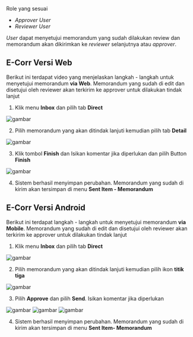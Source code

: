 Role yang sesuai

- *Approver User*
- *Reviewer User*

*User* dapat menyetujui memorandum yang sudah dilakukan review dan memorandum akan dikirimkan ke *reviewer* selanjutnya atau *approver*. 

## **E-Corr Versi Web**

Berikut ini terdapat video yang menjelaskan langkah - langkah untuk menyetujui memorandum **via Web**. Memorandum yang sudah di edit dan disetujui oleh reviewer akan terkirim ke approver untuk dilakukan tindak lanjut


1. Klik menu **Inbox** dan pilih tab **Direct**

![gambar](Memorandum/MM_Web/02MM-36.png)

2. Pilih memorandum yang akan ditindak lanjuti kemudian pilih tab **Detail**

![gambar](Memorandum/MM_Web/02MM-37.png)

3. Klik tombol **Finish** dan Isikan komentar jika diperlukan dan pilih Button **Finish**

![gambar](Memorandum/MM_Web/02MM-38.png)

4. Sistem berhasil menyimpan perubahan. Memorandum yang sudah di kirim akan tersimpan di menu **Sent Item - Memorandum**


## **E-Corr Versi Android**

Berikut ini terdapat langkah - langkah untuk menyetujui memorandum **via Mobile**. Memorandum yang sudah di edit dan disetujui oleh reviewer akan terkirim ke approver untuk dilakukan tindak lanjut

1. Klik menu **Inbox** dan pilih tab **Direct**

![gambar](Memorandum/MM_Android/Setujumemo/02MM-45.png) 

2. Pilih memorandum yang akan ditindak lanjuti kemudian pilih ikon **titik tiga**
   
![gambar](Memorandum/MM_Android/Setujumemo/02MM-46.png)

3. Pilih **Approve** dan pilih **Send**. Isikan komentar jika diperlukan

![gambar](Memorandum/MM_Android/Setujumemo/02MM-47.png)
![gambar](Memorandum/MM_Android/Setujumemo/02MM-48.png) 
![gambar](Memorandum/MM_Android/Setujumemo/02MM-49.png)

4. Sistem berhasil menyimpan perubahan. Memorandum yang sudah di kirim akan tersimpan di menu **Sent Item- Memorandum**